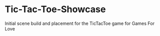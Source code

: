 # Tic-Tac-Toe-Showcase
 Initial scene build and placement for the TicTacToe game for Games For Love
